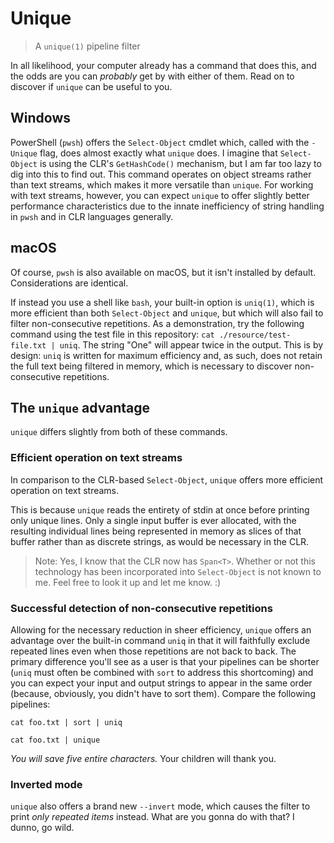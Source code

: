 # Unique

> A `unique(1)` pipeline filter

In all likelihood, your computer already has a command that does this, and the odds are you can *probably* get by with either of them. Read on to discover if `unique` can be useful to you.

## Windows

PowerShell (`pwsh`) offers the `Select-Object` cmdlet which, called with the `-Unique` flag, does almost exactly what `unique` does. I imagine that `Select-Object` is using the CLR's `GetHashCode()` mechanism, but I am far too lazy to dig into this to find out. This command operates on object streams rather than text streams, which makes it more versatile than `unique`. For working with text streams, however, you can expect `unique` to offer slightly better performance characteristics due to the innate inefficiency of string handling in `pwsh` and in CLR languages generally.

## macOS

Of course, `pwsh` is also available on macOS, but it isn't installed by default. Considerations are identical.

If instead you use a shell like `bash`, your built-in option is `uniq(1)`, which is more efficient than both `Select-Object` and `unique`, but which will also fail to filter non-consecutive repetitions. As a demonstration, try the following command using the test file in this repository: `cat ./resource/test-file.txt | uniq`. The string "One" will appear twice in the output. This is by design: `uniq` is written for maximum efficiency and, as such, does not retain the full text being filtered in memory, which is necessary to discover non-consecutive repetitions.

## The `unique` advantage

`unique` differs slightly from both of these commands.

### Efficient operation on text streams

In comparison to the CLR-based `Select-Object`, `unique` offers more efficient operation on text streams.

This is because `unique` reads the entirety of stdin at once before printing only unique lines. Only a single input buffer is ever allocated, with the resulting individual lines being represented in memory as slices of that buffer rather than as discrete strings, as would be necessary in the CLR.

> Note: Yes, I know that the CLR now has `Span<T>`. Whether or not this technology has been incorporated into `Select-Object` is not known to me. Feel free to look it up and let me know. :)

### Successful detection of non-consecutive repetitions

Allowing for the necessary reduction in sheer efficiency, `unique` offers an advantage over the built-in command `uniq` in that it will faithfully exclude repeated lines even when those repetitions are not back to back. The primary difference you'll see as a user is that your pipelines can be shorter (`uniq` must often be combined with `sort` to address this shortcoming) and you can expect your input and output strings to appear in the same order (because, obviously, you didn't have to sort them). Compare the following pipelines:

```shell
cat foo.txt | sort | uniq
```

```shell
cat foo.txt | unique
```

*You will save five entire characters.* Your children will thank you.

### Inverted mode

`unique` also offers a brand new `--invert` mode, which causes the filter to print *only repeated items* instead. What are you gonna do with that? I dunno, go wild.
